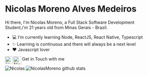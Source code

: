 # Nicolas Moreno Alves Medeiros 
Hi there, I'm Nicolas Moreno, a Full Stack Software Development Student,i'm 21 years old from Minas Gerais - Brazil.

- 💻 I’m currently learning Node, ReactJS, React Native, Typescript
- ✨ Learning is continuous and there will always be a next level
- ❤ Javascript lover

Get in Touch with me <a href="https://www.linkedin.com/in/nicolas-moreno-24242117a/">
  <img align="left" alt="Nicolas Moreno - Linkedin" width="24px" src="https://github.com/TheDudeThatCode/TheDudeThatCode/blob/master/Assets/Linkedin.svg" />
</a><a href="mailto:nicolas.morenoam@gmail.com">
  <img align="left" alt="Nicolas Moreno - Gmail" width="26px" src="https://github.com/TheDudeThatCode/TheDudeThatCode/blob/master/Assets/Gmail.svg" />
</a>
<br/>

![NicolasMoreno github stats](https://github-readme-stats.vercel.app/api/top-langs/?username=nicolasmorenoalves&theme=dark&title_color=268bd2)
<img align="left" src="https://github-readme-stats.vercel.app/api?username=nicolasmorenoalves&count_private=true&show_icons=true&theme=dark&icon_color=ffcbdb&title_color=ffcbdb" alt="Nicolas" />
<!--
- 🔭 I’m currently working on ...
- 🌱 I’m currently learning ...
- 👯 I’m looking to collaborate on ...
- 🤔 I’m looking for help with ...
- 💬 Ask me about ...
- 📫 How to reach me: ...
- 😄 Pronouns: ...
- ⚡ Fun fact: ...
-->
